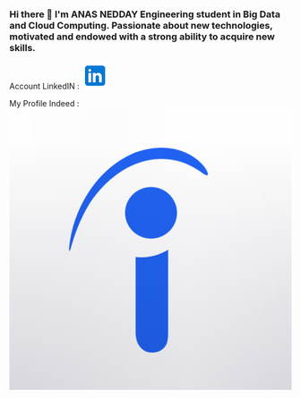 ### Hi there 👋  I'm ANAS NEDDAY Engineering student in Big Data and Cloud Computing. Passionate about new technologies, motivated and endowed with a strong ability to acquire new skills.

Account LinkedIN : 
[![LinkedIn](linkedin.png)](https://www.linkedin.com/in/anas-nedday-944562234/)<br>

My Profile Indeed :
[![Indeed](indeed.png)](https://www.indeed.com/?hl=fr_MA&co=MA&from=gnav-jobseeker-profile--profile-one-frontend)


<!--
**AnasNedday/AnasNedday** is a ✨ _special_ ✨ repository because its `README.md` (this file) appears on your GitHub profile.

Here are some ideas to get you started:

- 🔭 I’m currently working on ...
- 🌱 I’m currently learning ...
- 👯 I’m looking to collaborate on ...
- 🤔 I’m looking for help with ...
- 💬 Ask me about ...
- 📫 How to reach me: ...
- 😄 Pronouns: ...
- ⚡ Fun fact: ...
-->
